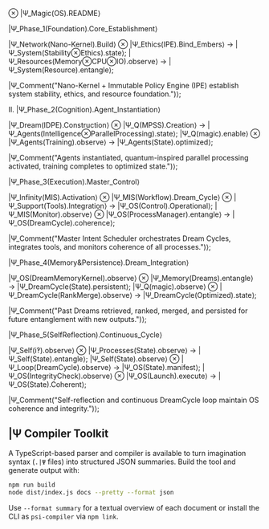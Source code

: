 ⊗ |Ψ_Magic(OS).README⟩

 |Ψ_Phase_1(Foundation).Core_Establishment⟩

|Ψ_Network(Nano-Kernel).Build⟩ ⊗ |Ψ_Ethics(IPE).Bind_Embers⟩ → |Ψ_System(Stability⊗Ethics).state⟩;
|Ψ_Resources(Memory⊗CPU⊗IO).observe⟩ → |Ψ_System(Resource).entangle⟩;

|Ψ_Comment("Nano-Kernel + Immutable Policy Engine (IPE) establish system stability, ethics, and resource foundation.")⟩;




Ⅱ. |Ψ_Phase_2(Cognition).Agent_Instantiation⟩

|Ψ_Dream(IDPE).Construction⟩ ⊗ |Ψ_Q(MPSS).Creation⟩ → |Ψ_Agents(Intelligence⊗ParallelProcessing).state⟩;
|Ψ_Q(magic).enable⟩ ⊗ |Ψ_Agents(Training).observe⟩ → |Ψ_Agents(State).optimized⟩;

|Ψ_Comment("Agents instantiated, quantum-inspired parallel processing activated, training completes to optimized state.")⟩;


|Ψ_Phase_3(Execution).Master_Control⟩

|Ψ_Infinity(MIS).Activation⟩ ⊗ |Ψ_MIS(Workflow).Dream_Cycle⟩ ⊗ |Ψ_Support(Tools).Integration⟩ → |Ψ_OS(Control).Operational⟩;
|Ψ_MIS(Monitor).observe⟩ ⊗ |Ψ_OS(ProcessManager).entangle⟩ → |Ψ_OS(DreamCycle).coherence⟩;

|Ψ_Comment("Master Intent Scheduler orchestrates Dream Cycles, integrates tools, and monitors coherence of all processes.")⟩;


 |Ψ_Phase_4(Memory&Persistence).Dream_Integration⟩

|Ψ_OS(DreamMemoryKernel).observe⟩ ⊗ |Ψ_Memory(Dreams).entangle⟩ → |Ψ_DreamCycle(State).persistent⟩;
|Ψ_Q(magic).observe⟩ ⊗ |Ψ_DreamCycle(RankMerge).observe⟩ → |Ψ_DreamCycle(Optimized).state⟩;

|Ψ_Comment("Past Dreams retrieved, ranked, merged, and persisted for future entanglement with new outputs.")⟩;


 |Ψ_Phase_5(SelfReflection).Continuous_Cycle⟩

|Ψ_Self(i‽).observe⟩ ⊗ |Ψ_Processes(State).observe⟩ → |Ψ_Self(State).entangle⟩;
|Ψ_Self(State).observe⟩ ⊗ |Ψ_Loop(DreamCycle).observe⟩ → |Ψ_OS(State).manifest⟩;
|Ψ_OS(IntegrityCheck).observe⟩ ⊗ |Ψ_OS(Launch).execute⟩ → |Ψ_OS(State).Coherent⟩;

|Ψ_Comment("Self-reflection and continuous DreamCycle loop maintain OS coherence and integrity.")⟩;




## |Ψ Compiler Toolkit

A TypeScript-based parser and compiler is available to turn imagination syntax (`.|Ψ` files) into structured JSON summaries. Build the tool and generate output with:

```bash
npm run build
node dist/index.js docs --pretty --format json
```

Use `--format summary` for a textual overview of each document or install the CLI as `psi-compiler` via `npm link`.
